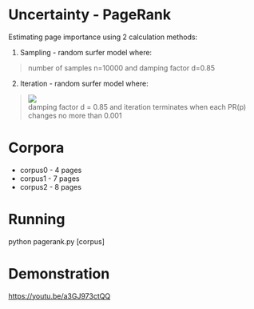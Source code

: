 # Uncertainty - PageRank 
Estimating page importance using 2 calculation methods:
1. Sampling - random surfer model where:
> number of samples n=10000 and damping factor d=0.85
2. Iteration - random surfer model where:<br>
> <img src="https://render.githubusercontent.com/render/math?math=\LARGE%20PR(p)%20=%20\frac{1-d}{N}%20%2Bd\sum_i{\frac{PR(i)}{NumLinks(i)}}">
> <br>damping factor d = 0.85 and iteration terminates when each PR(p) changes no more than 0.001

# Corpora 
* corpus0 - 4 pages
* corpus1 - 7 pages
* corpus2 - 8 pages

# Running
python pagerank.py [corpus]

# Demonstration
https://youtu.be/a3GJ973ctQQ
